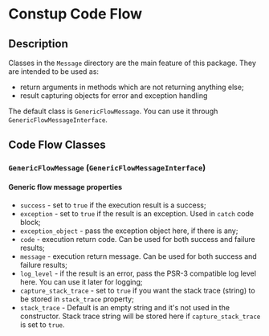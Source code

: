 # Constup Code Flow

## Description

Classes in the `Message` directory are the main feature of this package. They are intended
to be used as:

- return arguments in methods which are not returning anything else;
- result capturing objects for error and exception handling

The default class is `GenericFlowMessage`. You can use it through `GenericFlowMessageInterface`.

## Code Flow Classes

### `GenericFlowMessage` (`GenericFlowMessageInterface`)

#### Generic flow message properties

- `success` - set to `true` if the execution result is a success;
- `exception` - set to `true` if the result is an exception. Used in `catch` code block;
- `exception_object` - pass the exception object here, if there is any;
- `code` - execution return code. Can be used for both success and failure results;
- `message` - execution return message. Can be used for both success and failure results;
- `log_level` - if the result is an error, pass the PSR-3 compatible log level here.
You can use it later for logging;
- `capture_stack_trace` - set to `true` if you want the stack trace (string) to be stored in 
`stack_trace` property; 
- `stack_trace` - Default is an empty string and it's not used in the constructor. Stack trace
string will be stored here if `capture_stack_trace` is set to `true`.
